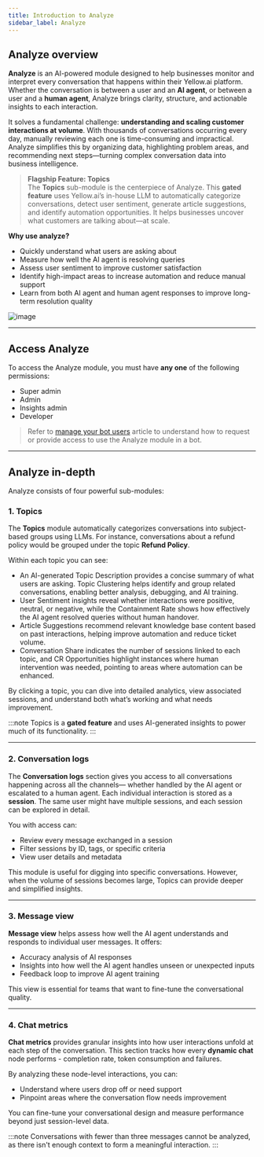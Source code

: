 ```yaml
---
title: Introduction to Analyze
sidebar_label: Analyze
---
```


## Analyze overview

**Analyze** is an AI-powered module designed to help businesses monitor and interpret every conversation that happens within their Yellow.ai platform. Whether the conversation is between a user and an **AI agent**, or between a user and a **human agent**, Analyze brings clarity, structure, and actionable insights to each interaction.

It solves a fundamental challenge: **understanding and scaling customer interactions at volume**. With thousands of conversations occurring every day, manually reviewing each one is time-consuming and impractical. Analyze simplifies this by organizing data, highlighting problem areas, and recommending next steps—turning complex conversation data into business intelligence.           

<!--

Analyze is built for:
- Customer support leaders
- Customer success managers
- Product and ops teams
- Brand owners

If you're responsible for improving AI agent performance, customer experience, or automation rates, this module is for you.

--> 

> **Flagship Feature: Topics**  
> The **Topics** sub-module is the centerpiece of Analyze. This **gated feature** uses Yellow.ai’s in-house LLM to automatically categorize conversations, detect user sentiment, generate article suggestions, and identify automation opportunities. It helps businesses uncover what customers are talking about—at scale.

**Why use analyze?**        

- Quickly understand what users are asking about
- Measure how well the AI agent is resolving queries
- Assess user sentiment to improve customer satisfaction
- Identify high-impact areas to increase automation and reduce manual support
- Learn from both AI agent and human agent responses to improve long-term resolution quality


![image](https://imgur.com/DH5YkBg.png)

---

## Access Analyze

To access the Analyze module, you must have **any one** of the following permissions:
- Super admin
- Admin
- Insights admin
- Developer


> Refer to [manage your bot users](https://docs.yellow.ai/docs/platform_concepts/Getting%20Started/add-bot-collaborators#share-bot-access) article to understand how to request or provide access to use the Analyze module in a bot.


---

## Analyze in-depth

Analyze consists of four powerful sub-modules:


### 1. Topics

The **Topics** module automatically categorizes conversations into subject-based groups using LLMs. For instance, conversations about a refund policy would be grouped under the topic **Refund Policy**.

Within each topic you can see:                      
- An AI-generated Topic Description provides a concise summary of what users are asking. Topic Clustering helps identify and group related conversations, enabling better analysis, debugging, and AI training.                   
- User Sentiment insights reveal whether interactions were positive, neutral, or negative, while the Containment Rate shows how effectively the AI agent resolved queries without human handover.                    
- Article Suggestions recommend relevant knowledge base content based on past interactions, helping improve automation and reduce ticket volume.                      
- Conversation Share indicates the number of sessions linked to each topic, and CR Opportunities highlight instances where human intervention was needed, pointing to areas where automation can be enhanced.                        
                             
By clicking a topic, you can dive into detailed analytics, view associated sessions, and understand both what’s working and what needs improvement.                  

:::note
Topics is a **gated feature** and uses AI-generated insights to power much of its functionality.
:::


---

### 2. Conversation logs

The **Conversation logs** section gives you access to all conversations happening across all the channels— whether handled by the AI agent or escalated to a human agent. Each individual interaction is stored as a **session**. The same user might have multiple sessions, and each session can be explored in detail.

You with access can:
- Review every message exchanged in a session
- Filter sessions by ID, tags, or specific criteria
- View user details and metadata

This module is useful for digging into specific conversations. However, when the volume of sessions becomes large, Topics can provide deeper and simplified insights.

---

### 3. Message view

**Message view** helps assess how well the AI agent understands and responds to individual user messages. It offers:
- Accuracy analysis of AI responses
- Insights into how well the AI agent handles unseen or unexpected inputs
- Feedback loop to improve AI agent training

This view is essential for teams that want to fine-tune the conversational quality.

---

### 4. Chat metrics

**Chat metrics** provides granular insights into how user interactions unfold at each step of the conversation. This section tracks how every **dynamic chat** node performs - completion rate, token consumption and failures.

By analyzing these node-level interactions, you can:
* Understand where users drop off or need support
* Pinpoint areas where the conversation flow needs improvement

You can fine-tune your conversational design and measure performance beyond just session-level data.


:::note
Conversations with fewer than three messages cannot be analyzed, as there isn't enough context to form a meaningful interaction.
:::